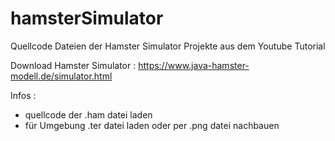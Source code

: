 # hamsterSimulator
Quellcode Dateien der Hamster Simulator Projekte aus dem Youtube Tutorial

Download Hamster Simulator :
https://www.java-hamster-modell.de/simulator.html

Infos :
- quellcode der .ham datei laden
- für Umgebung .ter datei laden oder per .png datei nachbauen
